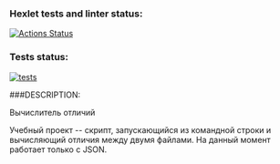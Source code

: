 ### Hexlet tests and linter status:
[![Actions Status](https://github.com/StEvseeva/python-project-50/workflows/hexlet-check/badge.svg)](https://github.com/StEvseeva/python-project-50/actions)

### Tests status:
[![tests](https://github.com/StEvseeva/python-project-50/actions/workflows/tests.yml/badge.svg)](https://github.com/StEvseeva/python-project-50/actions/workflows/tests.yml)

###DESCRIPTION:

Вычислитель отличий

Учебный проект -- скрипт, запускающийся из командной строки и вычисляющий отличия между двумя файлами. На данный момент работает только с JSON.
